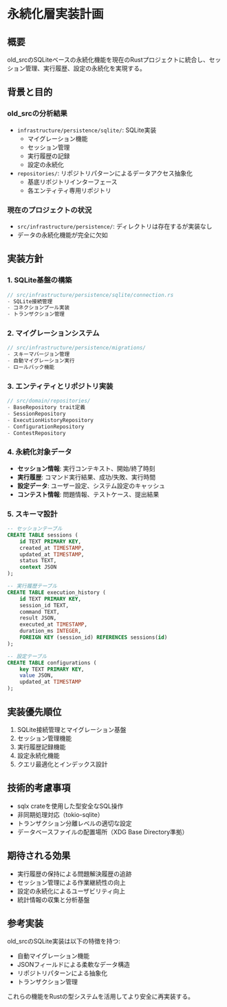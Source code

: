 # 永続化層実装計画

## 概要
old_srcのSQLiteベースの永続化機能を現在のRustプロジェクトに統合し、セッション管理、実行履歴、設定の永続化を実現する。

## 背景と目的
### old_srcの分析結果
- `infrastructure/persistence/sqlite/`: SQLite実装
  - マイグレーション機能
  - セッション管理
  - 実行履歴の記録
  - 設定の永続化
- `repositories/`: リポジトリパターンによるデータアクセス抽象化
  - 基底リポジトリインターフェース
  - 各エンティティ専用リポジトリ

### 現在のプロジェクトの状況
- `src/infrastructure/persistence/`: ディレクトリは存在するが実装なし
- データの永続化機能が完全に欠如

## 実装方針

### 1. SQLite基盤の構築
```rust
// src/infrastructure/persistence/sqlite/connection.rs
- SQLite接続管理
- コネクションプール実装
- トランザクション管理
```

### 2. マイグレーションシステム
```rust
// src/infrastructure/persistence/migrations/
- スキーマバージョン管理
- 自動マイグレーション実行
- ロールバック機能
```

### 3. エンティティとリポジトリ実装
```rust
// src/domain/repositories/
- BaseRepository trait定義
- SessionRepository
- ExecutionHistoryRepository
- ConfigurationRepository
- ContestRepository
```

### 4. 永続化対象データ
- **セッション情報**: 実行コンテキスト、開始/終了時刻
- **実行履歴**: コマンド実行結果、成功/失敗、実行時間
- **設定データ**: ユーザー設定、システム設定のキャッシュ
- **コンテスト情報**: 問題情報、テストケース、提出結果

### 5. スキーマ設計
```sql
-- セッションテーブル
CREATE TABLE sessions (
    id TEXT PRIMARY KEY,
    created_at TIMESTAMP,
    updated_at TIMESTAMP,
    status TEXT,
    context JSON
);

-- 実行履歴テーブル
CREATE TABLE execution_history (
    id TEXT PRIMARY KEY,
    session_id TEXT,
    command TEXT,
    result JSON,
    executed_at TIMESTAMP,
    duration_ms INTEGER,
    FOREIGN KEY (session_id) REFERENCES sessions(id)
);

-- 設定テーブル
CREATE TABLE configurations (
    key TEXT PRIMARY KEY,
    value JSON,
    updated_at TIMESTAMP
);
```

## 実装優先順位
1. SQLite接続管理とマイグレーション基盤
2. セッション管理機能
3. 実行履歴記録機能
4. 設定永続化機能
5. クエリ最適化とインデックス設計

## 技術的考慮事項
- sqlx crateを使用した型安全なSQL操作
- 非同期処理対応（tokio-sqlite）
- トランザクション分離レベルの適切な設定
- データベースファイルの配置場所（XDG Base Directory準拠）

## 期待される効果
- 実行履歴の保持による問題解決履歴の追跡
- セッション管理による作業継続性の向上
- 設定の永続化によるユーザビリティ向上
- 統計情報の収集と分析基盤

## 参考実装
old_srcのSQLite実装は以下の特徴を持つ:
- 自動マイグレーション機能
- JSONフィールドによる柔軟なデータ構造
- リポジトリパターンによる抽象化
- トランザクション管理

これらの機能をRustの型システムを活用してより安全に再実装する。